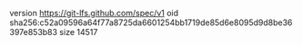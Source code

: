 version https://git-lfs.github.com/spec/v1
oid sha256:c52a09596a64f77a8725da6601254bb1719de85d6e8095d9d8be36397e853b83
size 14517
